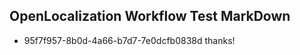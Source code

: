 ## OpenLocalization Workflow Test MarkDown
* 95f7f957-8b0d-4a66-b7d7-7e0dcfb0838d thanks!

<!--HONumber=Aug16_HO3-->


